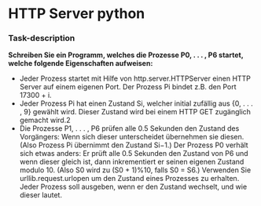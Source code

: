 # HTTP Server python

### Task-description
**Schreiben Sie ein Programm, welches die Prozesse P0, . . . , P6 startet, welche folgende Eigenschaften aufweisen:**
* Jeder Prozess startet mit Hilfe von http.server.HTTPServer einen HTTP Server auf einem eigenen Port. Der Prozess Pi bindet z.B. den Port 17300 + i.
* Jeder Prozess Pi hat einen Zustand Si, welcher initial zufällig aus {0, . . . , 9} gewählt wird. Dieser Zustand wird bei einem HTTP GET zugänglich gemacht wird.2
* Die Prozesse P1, . . . , P6 prüfen alle 0.5 Sekunden den Zustand des Vorgängers: Wenn sich dieser unterscheidet übernehmen sie diesen. (Also Prozess Pi übernimmt den Zustand Si−1.) Der Prozess P0 verhält sich etwas anders: Er prüft alle 0.5 Sekunden den Zustand von P6 und wenn dieser gleich ist, dann inkrementiert er seinen eigenen Zustand modulo 10. (Also S0 wird zu (S0 + 1)%10, falls S0 = S6.) Verwenden Sie urllib.request.urlopen um den Zustand eines Prozesses zu erhalten. Jeder Prozess soll ausgeben, wenn er den Zustand wechselt, und wie dieser lautet.
